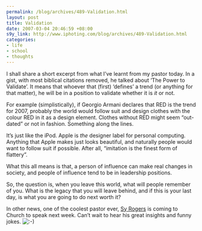 ```yaml
--- 
permalink: /blog/archives/489-Validation.html
layout: post
title: Validation
date: 2007-03-04 20:46:59 +08:00
s9y_link: http://www.iphoting.com/blog/archives/489-Validation.html
categories: 
- life
- school
- thoughts
---
```

<p class="whiteline"><p>I shall share a short excerpt from what I&#8217;ve learnt from my pastor today. In a gist, with most biblical citations removed, he talked about &#8216;The Power to Validate&#8217;. It means that whoever that (first) &#8216;defines&#8217; a trend (or anything for that matter), he will be in a position to validate whether it is <em>it</em> or not.</p>
</p><p class="whiteline"><p>For example (simplistically), if Georgio Armani declares that RED is the trend for 2007, probably the world would follow suit and design clothes with the colour RED in it as a design element. Clothes without RED might seem &#8220;out-dated&#8221; or not in fashion. Something along the lines.</p>
</p><p class="whiteline"><p>It&#8217;s just like the iPod. Apple is <em>the</em> designer label for personal computing. Anything that Apple makes just looks beautiful, and naturally people would want to follow suit if possible. After all, &#8220;imitation is the finest form of flattery&#8221;.</p>
</p><p class="whiteline"><p>What this all means is that, a person of influence can make real changes in society, and people of influence tend to be in leadership positions.</p>
</p><p class="whiteline"><p>So, the question is, when you leave this world, what will people remember of you. What is the legacy that you will leave behind, and if this is your last day, is what you are going to do next worth it?</p>
</p><p class="break"><p>In other news, one of the coolest pastor ever, <a onclick="_gaq.push(['_trackPageview', '/extlink/www.syrogers.com/']);"  href="http://www.syrogers.com/">Sy Rogers</a> is coming to Church to speak next week. Can&#8217;t wait to hear his great insights and funny jokes. <img src="http://static-s3.iphoting.com/blog/templates/default/img/emoticons/smile.png" alt=":-)" style="display: inline; vertical-align: bottom;" class="emoticon" /></p></p>

